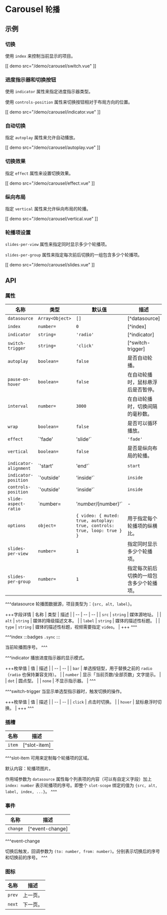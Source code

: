# Carousel <small>轮播</small>

## 示例

### 切换

使用 `index` 来控制当前显示的项目。

[[ demo src="/demo/carousel/switch.vue" ]]

### 进度指示器和切换按钮

使用 `indicator` 属性来指定进度指示器类型。

使用 `controls-position` 属性来切换按钮相对于布局方向的位置。

[[ demo src="/demo/carousel/indicator.vue" ]]

### 自动切换

指定 `autoplay` 属性来允许自动播放。

[[ demo src="/demo/carousel/autoplay.vue" ]]

### 切换效果

指定 `effect` 属性来设置切换效果。

[[ demo src="/demo/carousel/effect.vue" ]]

### 纵向布局

指定 `vertical` 属性来允许纵向布局的轮播。

[[ demo src="/demo/carousel/vertical.vue" ]]

### 轮播项设置

`slides-per-view` 属性来指定同时显示多少个轮播项。

`slides-per-group` 属性来指定每次前后切换的一组包含多少个轮播项。

[[ demo src="/demo/carousel/slides.vue" ]]

## API

### 属性

| 名称 | 类型 | 默认值 | 描述 |
| -- | -- | -- | -- |
| `datasource` | `Array<Object>` | `[]` | [^datasource] |
| `index` | `number=` | `0` | [^index] |
| `indicator` | `string=` | `'radio'` | [^indicator] |
| `switch-trigger` | `string=` | `'click'` | [^switch-trigger] |
| `autoplay` | `boolean=` | `false` | 是否自动轮播。 |
| `pause-on-hover` | `boolean=` | `false` | 在自动轮播时，鼠标悬浮后是否暂停。 |
| `interval` | `number=` | `3000` | 在自动轮播时，切换间隔的毫秒数。 |
| `wrap` | `boolean=` | `false` | 是否可以循环播放。 |
| `effect` | `'fade' | 'slide'` | `'fade'` | 指定轮播切换效果，其中 `fade` 仅在切换组个数与同时显示个数相同时生效。 |
| `vertical` | `boolean=` | `false` | 是否是纵向布局的轮播。 |
| `indicator-alignment` | `'start' | 'end'` | `start` | 用于支持指示器的相对于布局方向的位置。 |
| `indicator-position` | `'outside' | 'inside'` | `inside` | 用于支持指示器显示在轮播容器的内部/外部。 |
| `controls-position` | `'outside' | 'inside'` | `inside` | 用于支持切换按钮相对于布局方向的位置。 |
| `slide-aspect-ratio` | `number= | '${number}/${number}'` | - | 指定不同轮播项类型的默认配置。 |
| `options` | `object=` | `{ video: { muted: true, autoplay: true, controls: true, loop: true } }` | 用于指定每个轮播项的纵横比。 |
| `slides-per-view` | `number=` | `1` | 指定同时显示多少个轮播项。 |
| `slides-per-group` | `number=` | `1` | 指定每次前后切换的一组包含多少个轮播项。 |

^^^datasource
轮播图数据源，项目类型为：`{src, alt, label}`。

+++字段详情
| 名称 | 类型 | 描述 |
| -- | -- | -- |
| `src` | `string` | 媒体源地址。 |
| `alt` | `string` | 媒体的降级描述文本。 |
| `label` | `string` | 媒体的描述性标题。 |
| `type` | `string` | 媒体的描述性标题，视频需要指定 `video`。 |
+++
^^^

^^^index
:::badges
`.sync`
:::

当前轮播图序号。
^^^

^^^indicator
播放进度指示器的显示模式。

+++枚举值
| 值 | 描述 |
| -- | -- |
| `bar` | 单选按钮型，用于替换之前的 `radio`（`radio` 也保持兼容支持）。 |
| `number` | 显示「当前页数/全部页数」文字提示。 |
| `dot` | 圆点型。 |
| `none` | 不显示指示器。 |
^^^

^^^switch-trigger
当显示单选型指示器时，触发切换的操作。

+++枚举值
| 值 | 描述 |
| -- | -- |
| `click` | 点击时切换。 |
| `hover` | 鼠标悬浮时切换。 |
+++
^^^

### 插槽

| 名称 | 描述 |
| -- | -- |
| `item` | [^slot-item] |

^^^slot-item
可用来定制每个轮播项的区域。

默认内容：轮播项图片。

作用域参数为 `datasource` 属性每个列表项的内容（可以有自定义字段）加上 `index: number` 表示轮播项的序号。即整个 `slot-scope` 绑定的值为 `{src, alt, label, index, ...}`。
^^^

### 事件

| 名称 | 描述 |
| -- | -- |
| `change` | [^event-change] |

^^^event-change

切换后触发，回调参数为 `(to: number, from: number)`。分别表示切换后的序号和切换前的序号。
^^^

### 图标

| 名称 | 描述 |
| -- | -- |
| `prev` | 上一页。 |
| `next` | 下一页。 |
